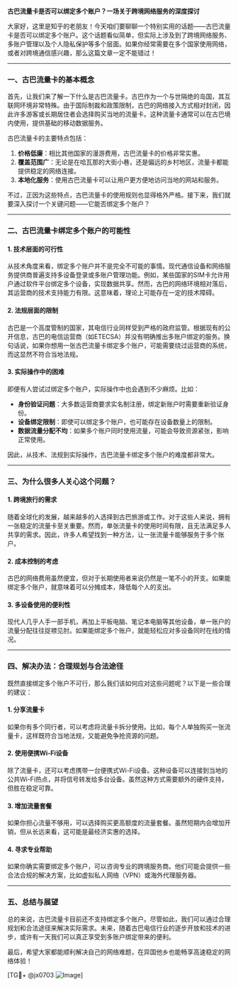 **古巴流量卡是否可以绑定多个账户？一场关于跨境网络服务的深度探讨**

大家好，这里是知乎的老朋友！今天咱们要聊聊一个特别实用的话题——古巴流量卡是否可以绑定多个账户。这个话题看似简单，但实际上涉及到了跨境网络服务、多账户管理以及个人隐私保护等多个层面。如果你经常需要在多个国家使用网络，或者对跨境通信感兴趣，那么这篇文章一定不能错过！

---

### 一、古巴流量卡的基本概念

首先，让我们来了解一下什么是古巴流量卡。古巴作为一个与世隔绝的岛国，其互联网环境非常特殊。由于国际制裁和政策限制，古巴的网络接入方式相对封闭，因此许多游客或长期居住者会选择购买当地的流量卡。这种流量卡通常可以在古巴境内使用，提供基础的移动数据服务。

古巴流量卡的主要特点包括：
1. **价格低廉**：相比其他国家的漫游费用，古巴流量卡的价格非常实惠。
2. **覆盖范围广**：无论是在哈瓦那的大街小巷，还是偏远的乡村地区，流量卡都能提供稳定的网络连接。
3. **本地化服务**：使用古巴流量卡可以让用户更方便地访问当地的网站和服务。

不过，正因为这些特点，古巴流量卡的使用规则也显得格外严格。接下来，我们就要深入探讨一个关键问题——它能否绑定多个账户？

---

### 二、古巴流量卡绑定多个账户的可能性

#### 1. 技术层面的可行性
从技术角度来看，绑定多个账户并不是完全不可能的事情。现代通信设备和网络服务提供商普遍支持多设备登录或多账户管理功能。例如，某些国家的SIM卡允许用户通过软件平台绑定多个设备，实现数据共享。然而，古巴的网络环境相对落后，其运营商的技术支持能力有限。这意味着，理论上可能存在一定的技术障碍。

#### 2. 法规层面的限制
古巴是一个高度管制的国家，其电信行业同样受到严格的政府监管。根据现有的公开信息，古巴的电信运营商（如ETECSA）并没有明确推出多账户绑定的服务。换句话说，如果你想用一张古巴流量卡绑定多个账户，可能需要绕过运营商的系统，而这显然不符合当地法规。

#### 3. 实际操作中的困难
即便有人尝试过绑定多个账户，实际操作中也会遇到不少麻烦。比如：
- **身份验证问题**：大多数运营商要求实名制注册，绑定新账户时需要重新验证身份。
- **设备绑定限制**：即使可以绑定多个账户，也可能存在设备数量上的限制。
- **数据流量分配不均**：如果多个账户同时使用流量，可能会导致资源紧张，影响正常使用。

因此，从技术、法规到实际操作，古巴流量卡绑定多个账户的难度都非常大。

---

### 三、为什么很多人关心这个问题？

#### 1. 跨境旅行的需求
随着全球化的发展，越来越多的人选择到古巴旅游或工作。对于这些人来说，拥有一张稳定的流量卡至关重要。然而，单张流量卡的使用时间有限，且无法满足多人共享的需求。因此，许多人希望找到一种方法，让一张流量卡能够服务于多个账户。

#### 2. 成本控制的考虑
古巴的网络费用虽然便宜，但对于长期使用者来说仍然是一笔不小的开支。如果能绑定多个账户，就意味着可以分摊成本，降低每个人的支出。

#### 3. 多设备使用的便利性
现代人几乎人手一部手机，再加上平板电脑、笔记本电脑等其他设备，单一账户的流量分配往往捉襟见肘。如果能绑定多个账户，就能轻松应对多设备同时在线的情况。

---

### 四、解决办法：合理规划与合法途径

既然直接绑定多个账户不可行，那么我们该如何应对这些问题呢？以下是一些合理的建议：

#### 1. 分享流量卡
如果你有多个同行者，可以考虑将流量卡拆分使用。比如，每个人单独购买一张流量卡，这样既符合当地法规，又能避免争抢资源的问题。

#### 2. 使用便携Wi-Fi设备
除了流量卡，还可以考虑携带一台便携式Wi-Fi设备。这种设备可以连接到当地的公共Wi-Fi热点，并将信号转发给多台设备。虽然这种方式需要额外的硬件支持，但胜在稳定可靠。

#### 3. 增加流量套餐
如果你担心流量不够用，可以选择购买更高额度的流量套餐。虽然短期内会增加开销，但从长远来看，这可能是最经济实惠的选择。

#### 4. 寻求专业帮助
如果你确实需要绑定多个账户，可以咨询专业的跨境服务商。他们可能会提供一些合法合规的解决方案，比如虚拟私人网络（VPN）或海外代理服务器。

---

### 五、总结与展望

总的来说，古巴流量卡目前还不支持绑定多个账户。尽管如此，我们可以通过合理规划和合法途径来解决实际需求。未来，随着古巴电信行业的逐步开放和技术的进步，或许有一天我们可以真正享受到多账户绑定带来的便利。

最后，希望大家都能顺利解决自己的网络难题，在异国他乡也能畅享高速稳定的网络体验！

[TG💪+ @jx0703 ![Image](https://github.com/user-attachments/assets/dbca1d08-cadb-493c-b0ec-ad6f7a83f270)]